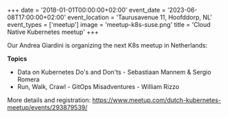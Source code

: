 +++
date = '2018-01-01T00:00:00+02:00'
event_date = '2023-06-08T17:00:00+02:00'
event_location = 'Taurusavenue 11, Hoofddorp, NL'
event_types = ['meetup']
image = 'meetup-k8s-suse.png'
title = 'Cloud Native Kubernetes meetup'
+++

Our Andrea Giardini is organizing the next K8s meetup in Netherlands:

**Topics**

- Data on Kubernetes Do's and Don'ts - Sebastiaan Mannem & Sergio Romera
- Run, Walk, Crawl - GitOps Misadventures - William Rizzo

More details and registration:
<https://www.meetup.com/dutch-kubernetes-meetup/events/293879539/>
